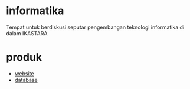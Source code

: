 # informatika
Tempat untuk berdiskusi seputar pengembangan teknologi informatika di dalam IKASTARA

# produk

- [website](http://ikastara.or.id)
- [database](https://database.ikastara.or.id)
